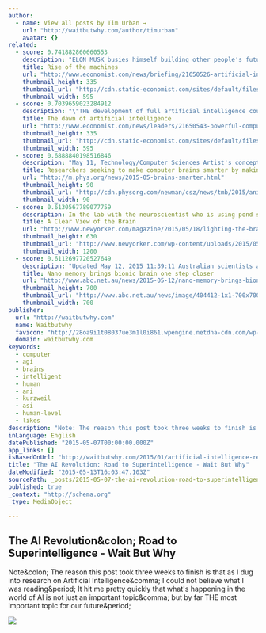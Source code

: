 ```yaml
---
author:
  - name: View all posts by Tim Urban →
    url: "http://waitbutwhy.com/author/timurban"
    avatar: {}
related:
  - score: 0.741882860660553
    description: "ELON MUSK busies himself building other people's futures. A serial entrepreneur who made his first fortune in the early days of the world wide web, he has since helped found a solar-power company to generate green electricity, an electric-car firm to liberate motorists from the internal-combustion engine, and a rocketry business-SpaceX-to pursue his desire to see a human colony on Mars within his lifetime."
    title: Rise of the machines
    url: "http://www.economist.com/news/briefing/21650526-artificial-intelligence-scares-peopleexcessively-so-rise-machines"
    thumbnail_height: 335
    thumbnail_url: "http://cdn.static-economist.com/sites/default/files/images/print-edition/20150509_FBD001_1.jpg"
    thumbnail_width: 595
  - score: 0.7039659023284912
    description: "\"THE development of full artificial intelligence could spell the end of the human race,\" Stephen Hawking warns. Elon Musk fears that the development of artificial intelligence, or AI, may be the biggest existential threat humanity faces. Bill Gates urges people to beware of it."
    title: The dawn of artificial intelligence
    url: "http://www.economist.com/news/leaders/21650543-powerful-computers-will-reshape-humanitys-future-how-ensure-promise-outweighs"
    thumbnail_height: 335
    thumbnail_url: "http://cdn.static-economist.com/sites/default/files/images/print-edition/20150509_LDP005_0.jpg"
    thumbnail_width: 595
  - score: 0.6888840198516846
    description: "May 11, Technology/Computer Sciences Artist's concept of a neural network. Credit: Illustration by Peter AllenIn what marks a significant step forward for artificial intelligence, researchers at UC Santa Barbara have demonstrated the functionality of a simple artificial neural circuit."
    title: Researchers seeking to make computer brains smarter by making them more like our own
    url: "http://m.phys.org/news/2015-05-brains-smarter.html"
    thumbnail_height: 90
    thumbnail_url: "http://cdn.physorg.com/newman/csz/news/tmb/2015/animportants.jpg"
    thumbnail_width: 90
  - score: 0.6130567789077759
    description: In the lab with the neuroscientist who is using pond scum to make individual neurons glow.
    title: A Clear View of the Brain
    url: "http://www.newyorker.com/magazine/2015/05/18/lighting-the-brain"
    thumbnail_height: 630
    thumbnail_url: "http://www.newyorker.com/wp-content/uploads/2015/05/150518_r26514-1200-630-06150829.jpg"
    thumbnail_width: 1200
  - score: 0.6112697720527649
    description: "Updated May 12, 2015 11:39:11 Australian scientists are one step closer to creating a bionic brain after developing a nano memory which is capable of storing information in the same way as the biological counterpart. Researchers from Melbourne's RMIT said the device, which is 10,000 times thinner than a human hair, imitates the brain's complex engineering with its twisted mass of neural pathways."
    title: Nano memory brings bionic brain one step closer
    url: "http://www.abc.net.au/news/2015-05-12/nano-memory-brings-bionic-brain-one-step-closer/6462084"
    thumbnail_height: 700
    thumbnail_url: "http://www.abc.net.au/news/image/404412-1x1-700x700.jpg"
    thumbnail_width: 700
publisher:
  url: "http://waitbutwhy.com"
  name: Waitbutwhy
  favicon: "http://28oa9i1t08037ue3m1l0i861.wpengine.netdna-cdn.com/wp-content/themes/waitbutwhy/images/favicon.ico"
  domain: waitbutwhy.com
keywords:
  - computer
  - agi
  - brains
  - intelligent
  - human
  - ani
  - kurzweil
  - asi
  - human-level
  - likes
description: "Note: The reason this post took three weeks to finish is that as I dug into research on Artificial Intelligence, I could not believe what I was reading. It hit me pretty quickly that what's happening in the world of AI is not just an important topic, but by far THE most important topic for our future."
inLanguage: English
datePublished: "2015-05-07T00:00:00.000Z"
app_links: []
isBasedOnUrl: "http://waitbutwhy.com/2015/01/artificial-intelligence-revolution-1.html"
title: "The AI Revolution: Road to Superintelligence - Wait But Why"
dateModified: "2015-05-13T16:03:47.103Z"
sourcePath: _posts/2015-05-07-the-ai-revolution-road-to-superintelligence-wait-but-why.md
published: true
_context: "http://schema.org"
_type: MediaObject

---
```

<article style=""><h1>The AI Revolution&amp;colon; Road to Superintelligence - Wait But Why</h1><p>Note&amp;colon; The reason this post took three weeks to finish is that as I dug into research on Artificial Intelligence&amp;comma; I could not believe what I was reading&amp;period; It hit me pretty quickly that what's happening in the world of AI is not just an important topic&amp;comma; but by far THE most important topic for our future&amp;period;</p><img src="http://28oa9i1t08037ue3m1l0i861.wpengine.netdna-cdn.com/wp-content/uploads/2015/01/Edge.jpg" /></article>